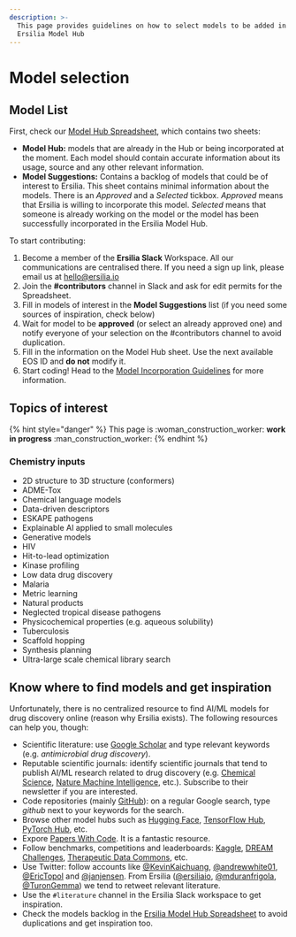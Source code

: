 ```yaml
---
description: >-
  This page provides guidelines on how to select models to be added in the
  Ersilia Model Hub
---
```


# Model selection

## Model List

First, check our [Model Hub Spreadsheet](https://docs.google.com/spreadsheets/d/1TQdei8kkF6zMGyDn0km0qmjZb6p-PM9gsBnSWg3637s/edit?usp=sharing), which contains two sheets:

* **Model Hub:** models that are already in the Hub or being incorporated at the moment. Each model should contain accurate information about its usage, source and any other relevant information.
* **Model Suggestions:** Contains a backlog of models that could be of interest to Ersilia. This sheet contains minimal information about the models. There is an _Approved_ and a _Selected_ tickbox. _Approved_ means that Ersilia is willing to incorporate this model. _Selected_ means that someone is already working on the model or the model has been successfully incorporated in the Ersilia Model Hub.

To start contributing:

1. Become a member of the **Ersilia Slack** Workspace. All our communications are centralised there. If you need a sign up link, please email us at hello@ersilia.io
2. Join the **#contributors** channel in Slack and ask for edit permits for the Spreadsheet.
3. Fill in models of interest in the **Model Suggestions** list (if you need some sources of inspiration, check below)
4. Wait for model to be **approved** (or select an already approved one) and notify everyone of your selection on the #contributors channel to avoid duplication.
5. Fill in the information on the Model Hub sheet. Use the next available EOS ID and **do not** modify it.
6. Start coding! Head to the [Model Incorporation Guidelines](model-incorporation.md) for more information.

## Topics of interest

{% hint style="danger" %}
This page is :woman\_construction\_worker: **work in progress** :man\_construction\_worker:
{% endhint %}

### Chemistry inputs

* 2D structure to 3D structure (conformers)
* ADME-Tox
* Chemical language models
* Data-driven descriptors
* ESKAPE pathogens
* Explainable AI applied to small molecules
* Generative models
* HIV
* Hit-to-lead optimization
* Kinase profiling
* Low data drug discovery
* Malaria
* Metric learning
* Natural products
* Neglected tropical disease pathogens
* Physicochemical properties (e.g. aqueous solubility)
* Tuberculosis
* Scaffold hopping
* Synthesis planning
* Ultra-large scale chemical library search

## Know where to find models and get inspiration

Unfortunately, there is no centralized resource to find AI/ML models for drug discovery online (reason why Ersilia exists). The following resources can help you, though:

* Scientific literature: use [Google Scholar](https://scholar.google.com) and type relevant keywords (e.g. _antimicrobial drug discovery_).
* Reputable scientific journals: identify scientific journals that tend to publish AI/ML research related to drug discovery (e.g. [Chemical Science](https://www.rsc.org/journals-books-databases/about-journals/chemical-science/), [Nature Machine Intelligence](https://www.nature.com/natmachintell/), etc.). Subscribe to their newsletter if you are interested.
* Code repositories (mainly [GitHub](https://github.com)): on a regular Google search, type _github_ next to your keywords for the search.
* Browse other model hubs such as [Hugging Face](https://huggingface.co), [TensorFlow Hub](https://tensorflow.org/hub), [PyTorch Hub](https://pytorch.org/hub), etc.
* Expore [Papers With Code](https://paperswithcode.com/). It is a fantastic resource.
* Follow benchmarks, competitions and leaderboards: [Kaggle](https://www.kaggle.com/), [DREAM Challenges](https://dreamchallenges.org/), [Therapeutic Data Commons](https://tdcommons.ai/), etc.
* Use Twitter: follow accounts like [@KevinKaichuang](https://twitter.com/KevinKaichuang), [@andrewwhite01](https://twitter.com/andrewwhite01), [@EricTopol](https://twitter.com/erictopol) and [@janjensen](https://twitter.com/janjensen). From Ersilia ([@ersiliaio](https://twitter.com/ersiliaio), [@mduranfrigola](https://twitter.com/mduranfrigola), [@TuronGemma](https://twitter.com/TuronGemma)) we tend to retweet relevant literature.
* Use the `#literature` channel in the Ersilia Slack workspace to get inspiration.
* Check the models backlog in the [Ersilia Model Hub Spreadsheet](https://docs.google.com/spreadsheets/d/1TQdei8kkF6zMGyDn0km0qmjZb6p-PM9gsBnSWg3637s/edit?usp=sharing) to avoid duplications and get inspiration too.

###
